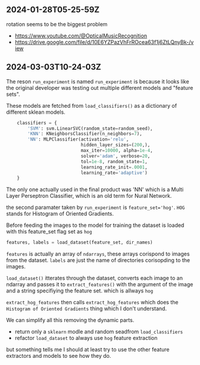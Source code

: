 ## 2024-01-28T05-25-59Z
rotation seems to be the biggest problem

- https://www.youtube.com/@OpticalMusicRecognition
- https://drive.google.com/file/d/10E6YZPazVhFrROcea63f1j6ZtLQnyBk-/view

## 2024-03-03T10-24-03Z

The reson `run_experiment` is named `run_experiment` is because
it looks like the original developer was testing out multiple 
different models and "feature sets". 

These models are fetched from `load_classifiers()` as a dictionary 
of different sklean models. 

```python
    classifiers = {
        'SVM': svm.LinearSVC(random_state=random_seed),
        'KNN': KNeighborsClassifier(n_neighbors=7),
        'NN': MLPClassifier(activation='relu', 
                            hidden_layer_sizes=(200,),
                            max_iter=10000, alpha=1e-4,
                            solver='adam', verbose=20,
                            tol=1e-8, random_state=1,
                            learning_rate_init=.0001,
                            learning_rate='adaptive')
    }
```

The only one actually used in the final product was 'NN' which is a Multi Layer
Perseptron Classifier, which is an old term for Nural Network.

the second paramater taken by `run_experiment` is `feature_set='hog'`.  `HOG`
stands for Histogram of Oriented Gradients.

Before feeding the images to the model for training the dataset is loaded with
this feature_set flag set as `hog`

```python 
features, labels = load_dataset(feature_set, dir_names) 
```

`features` is actually an array of `ndarrays`, these arrays corispond to images
from the dataset. `labels` are just the name of directories corisopding to the 
images.


`load_dataset()` itterates through the dataset, converts each image to an
ndarray and passes it to `extract_features()` with the argument of the image and
a string specifiying the feature set. which is allways `hog`


`extract_hog_features` then calls `extract_hog_features` which does the
`Histogram of Oriented Gradients` thing which I don't understand.

We can simplify all this removing the dynamic parts. 
- return only a `sklearn` modle and random seadfrom `load_classifiers`
- refactor `load_dataset` to always use `hog` feature extraction

but something tells me I should at least try to use the other feature
extractors and models to see how they do.
